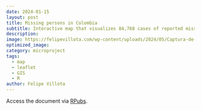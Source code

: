 ```yaml
---
date: 2024-01-15
layout: post
title: Missing persons in Colombia 
subtitle: Interactive map that visualizes 84,768 cases of reported missing persons cases from 1921 to 2016 across 1,028 municipalities. This was created by merging data from the Colombian National Search Unit of Missing Persons (UBPD) and the National Administrative Department of Statistics (DANE).
description: 
image: https://felipevillota.com/wp-content/uploads/2024/05/Captura-de-pantalla-548.png
optimized_image: 
category: microproject
tags:
  - map
  - leaflet
  - GIS
  - R
author: Felipe Villota 
---
```


Access the document via <a href="https://rpubs.com/FelipeVillota/map_missing_col" target="_blank" class="creator">RPubs</a>.
